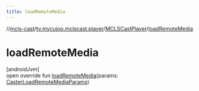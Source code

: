 ```yaml
---
title: loadRemoteMedia
---
```

//[mcls-cast](../../../index.html)/[tv.mycujoo.mclscast.player](../index.html)/[MCLSCastPlayer](index.html)/[loadRemoteMedia](load-remote-media.html)



# loadRemoteMedia



[androidJvm]\
open override fun [loadRemoteMedia](load-remote-media.html)(params: [CasterLoadRemoteMediaParams](../../tv.mycujoo.mclscast.model/-caster-load-remote-media-params/index.html))




